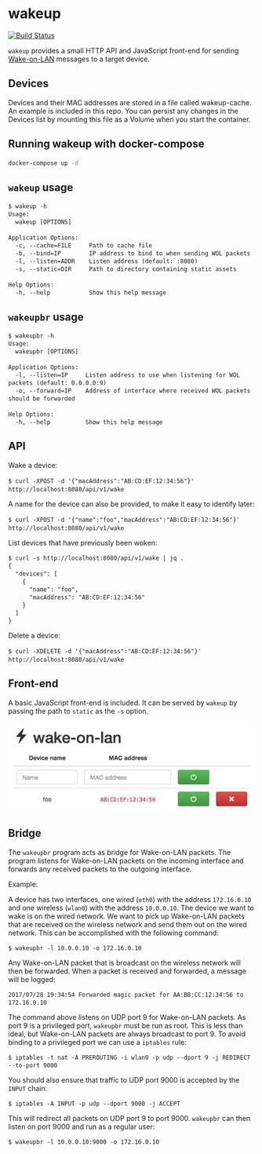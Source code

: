 # wakeup

[![Build Status](https://travis-ci.org/mpolden/wakeup.svg?branch=master)](https://travis-ci.org/mpolden/wakeup)

`wakeup` provides a small HTTP API and JavaScript front-end for
sending [Wake-on-LAN](https://en.wikipedia.org/wiki/Wake-on-LAN) messages to a
target device.

## Devices
Devices and their MAC addresses are stored in a file called wakeup-cache. An example is included in this repo. You can persist any changes in the Devices list by mounting this file as a Volume when you start the container. 

## Running wakeup with docker-compose
```bash
docker-compose up -d
```

## `wakeup` usage

```
$ wakeup -h
Usage:
  wakeup [OPTIONS]

Application Options:
  -c, --cache=FILE     Path to cache file
  -b, --bind=IP        IP address to bind to when sending WOL packets
  -l, --listen=ADDR    Listen address (default: :8080)
  -s, --static=DIR     Path to directory containing static assets

Help Options:
  -h, --help           Show this help message
```

## `wakeupbr` usage

```
$ wakeupbr -h
Usage:
  wakeupbr [OPTIONS]

Application Options:
  -l, --listen=IP     Listen address to use when listening for WOL packets (default: 0.0.0.0:9)
  -o, --forward=IP    Address of interface where received WOL packets should be forwarded

Help Options:
  -h, --help          Show this help message
```

## API

Wake a device:

`$ curl -XPOST -d '{"macAddress":"AB:CD:EF:12:34:56"}' http://localhost:8080/api/v1/wake`

A name for the device can also be provided, to make it easy to identify later:

`$ curl -XPOST -d '{"name":"foo","macAddress":"AB:CD:EF:12:34:56"}' http://localhost:8080/api/v1/wake`

List devices that have previously been woken:

```
$ curl -s http://localhost:8080/api/v1/wake | jq .
{
  "devices": [
    {
      "name": "foo",
      "macAddress": "AB:CD:EF:12:34:56"
    }
  ]
}
```

Delete a device:

`$ curl -XDELETE -d '{"macAddress":"AB:CD:EF:12:34:56"}' http://localhost:8080/api/v1/wake`

## Front-end

A basic JavaScript front-end is included. It can be served by `wakeup` by
passing the path to `static` as the `-s` option.

![Front-end screenshot](static/screenshot.png)

## Bridge

The `wakeupbr` program acts as bridge for Wake-on-LAN packets. The program
listens for Wake-on-LAN packets on the incoming interface and forwards any
received packets to the outgoing interface.

Example:

A device has two interfaces, one wired (`eth0`) with the address `172.16.0.10`
and one wireless (`wlan0`) with the address `10.0.0.10`. The device we want to
wake is on the wired network. We want to pick up Wake-on-LAN packets that are
received on the wireless network and send them out on the wired network. This
can be accomplished with the following command:

```
$ wakeupbr -l 10.0.0.10 -o 172.16.0.10
```

Any Wake-on-LAN packet that is broadcast on the wireless network will then be
forwarded. When a packet is received and forwarded, a message will be logged:

```
2017/07/28 19:34:54 Forwarded magic packet for AA:BB:CC:12:34:56 to 172.16.0.10
```

The command above listens on UDP port 9 for Wake-on-LAN packets. As port 9 is a
privileged port, `wakeupbr` must be run as root. This is less than ideal, but
Wake-on-LAN packets are always broadcast to port 9. To avoid binding to a
privileged port we can use a `iptables` rule:

```
$ iptables -t nat -A PREROUTING -i wlan0 -p udp --dport 9 -j REDIRECT --to-port 9000
```

You should also ensure that traffic to UDP port 9000 is accepted by the `INPUT`
chain:

```
$ iptables -A INPUT -p udp --dport 9000 -j ACCEPT
```

This will redirect all packets on UDP port 9 to port 9000. `wakeupbr` can then
listen on port 9000 and run as a regular user:

```
$ wakeupbr -l 10.0.0.10:9000 -o 172.16.0.10
```
